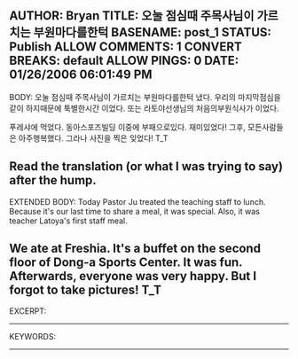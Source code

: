 AUTHOR: Bryan
TITLE: 오눌 점심때 주목사님이 가르치는 부원마다를한턱
BASENAME: post_1
STATUS: Publish
ALLOW COMMENTS: 1
CONVERT BREAKS: __default__
ALLOW PINGS: 0
DATE: 01/26/2006 06:01:49 PM
-----
BODY:
오눌 점심때 주목사님이 가르치는 부원마다를한턱 냈다. 우리의 마지막점심을 같이 하지때문에 툭별한시간 이었다. 또는 라토야선생님의 처음의부원식사가 이었다.

푸레샤에 먹었다. 동아스포즈빌딩 이중에 부패으로있다. 재미있었다! 그후, 모든사람들은 아주행복했다. 그라나 사진을 찍은 잊었다! T_T

Read the translation (or what I was trying to say) after the hump.
-----
EXTENDED BODY:
Today Pastor Ju treated the teaching staff to lunch. Because it's our last time to share a meal, it was special. Also, it was teacher Latoya's first staff meal.

We ate at Freshia. It's a buffet on the second floor of Dong-a Sports Center. It was fun. Afterwards, everyone was very happy. But I forgot to take pictures! T_T
-----
EXCERPT:

-----
KEYWORDS:

-----


